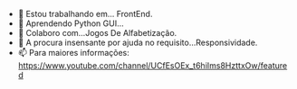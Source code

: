 - 🔭 Estou trabalhando em... FrontEnd.
- 🌱 Aprendendo Python GUI...
- 👯 Colaboro com...Jogos De Alfabetização.
- 🤔 A procura insensante por ajuda no requisito...Responsividade.
- 📫 Para maiores informações:
   https://www.youtube.com/channel/UCfEsOEx_t6hiIms8HzttxOw/featured






